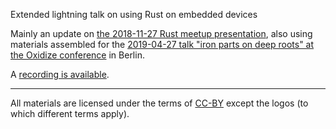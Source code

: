 Extended lightning talk on using Rust on embedded devices

Mainly an update on [the 2018-11-27 Rust meetup presentation](http://christian.amsuess.com/presentations/2018/embedded-rust-riot/),
also using materials assembled for the [2019-04-27 talk "iron parts on deep roots" at the Oxidize conference](https://www.youtube.com/watch?v=9XDnXM64sbE) in Berlin.

A [recording is available](https://www.youtube.com/watch?v=kWUoe3B7_18).

----

All materials are licensed under the terms of [CC-BY](https://creativecommons.org/licenses/by/4.0/)
except the logos (to which different terms apply).
